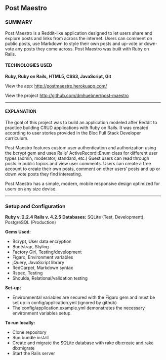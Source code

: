 ## Post Maestro
### SUMMARY

Post Maestro is a Reddit-like application designed to let users share and explore posts and links from across the internet. Users can comment on public posts, use Markdown to style their own posts and up-vote or down-vote any posts they come across. Post Maestro was built with Ruby on Rails.

#### TECHNOLOGIES USED

**Ruby, Ruby on Rails, HTML5, CSS3, JavaScript, Git**

View the app: http://postmaestro.herokuapp.com/

View the project http://github.com/dmhuebner/post-maestro

-----------------------------------------------------------------

#### EXPLANATION

The goal of this project was to build an application modeled after Reddit to practice building CRUD applications with Ruby on Rails. It was created according to user stories provided in the Bloc Full Stack Developer curriculum.

Post Maestro features custom user authentication and authorization using the bcrypt gem and uses Rails’ ActiveRecord::Enum class for different user types (admin, moderator, standard, etc.) Guest users can read through posts in public topics and view user comments. Users can create a free account to create their own posts, comment on other users’ posts and up or down vote posts they find interesting.

Post Maestro has a simple, modern, mobile responsive design optimized for users on any size devise.

-----------------------------------------------------------------

### Setup and Configuration
**Ruby v. 2.2.4**
**Rails v. 4.2.5**
**Databases:** SQLite (Test, Development), PostgreSQL (Production)

**Gems Used:**
- Bcrypt, User data encryption
- Bootstrap, Styling
- Factory Girl, Testing/development
- Figaro, Environment variables
- jQuery, JavaScript library
- RedCarpet, Markdown syntax
- Rspec, Testing
- Shoulda, Relational/validation testing

**Set-up:**
- Environmental variables are secured with the Figaro gem and must be set up in config/application.yml (ignored by github)
- The config/application.example.yml demonstrates the necessary environment variables setup.

**To run locally:**
- Clone repository
- Run bundle install
- Create and migrate the SQLite database with rake db:create and rake db:migrate
- Start the Rails server
